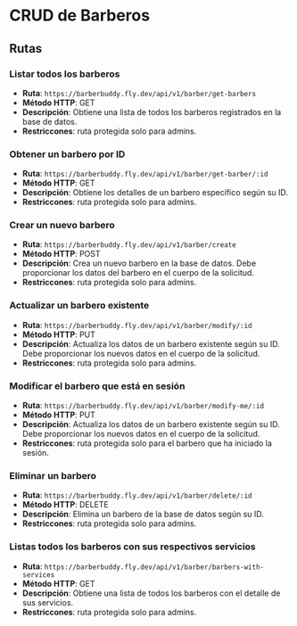 # CRUD de Barberos

## Rutas

### Listar todos los barberos

- **Ruta**: `https://barberbuddy.fly.dev/api/v1/barber/get-barbers`
- **Método HTTP**: GET
- **Descripción**: Obtiene una lista de todos los barberos registrados en la base de datos.
- **Restriccones**: ruta protegida solo para admins.

### Obtener un barbero por ID

- **Ruta**: `https://barberbuddy.fly.dev/api/v1/barber/get-barber/:id`
- **Método HTTP**: GET
- **Descripción**: Obtiene los detalles de un barbero específico según su ID.
- **Restriccones**: ruta protegida solo para admins.

### Crear un nuevo barbero

- **Ruta**: `https://barberbuddy.fly.dev/api/v1/barber/create`
- **Método HTTP**: POST
- **Descripción**: Crea un nuevo barbero en la base de datos. Debe proporcionar los datos del barbero en el cuerpo de la solicitud.
- **Restriccones**: ruta protegida solo para admins.

### Actualizar un barbero existente

- **Ruta**: `https://barberbuddy.fly.dev/api/v1/barber/modify/:id`
- **Método HTTP**: PUT
- **Descripción**: Actualiza los datos de un barbero existente según su ID. Debe proporcionar los nuevos datos en el cuerpo de la solicitud.
- **Restriccones**: ruta protegida solo para admins.

### Modificar el barbero que está en sesión

- **Ruta**: `https://barberbuddy.fly.dev/api/v1/barber/modify-me/:id`
- **Método HTTP**: PUT
- **Descripción**: Actualiza los datos de un barbero existente según su ID. Debe proporcionar los nuevos datos en el cuerpo de la solicitud.
- **Restriccones**: ruta protegida solo para el barbero que ha iniciado la sesión.

### Eliminar un barbero

- **Ruta**: `https://barberbuddy.fly.dev/api/v1/barber/delete/:id`
- **Método HTTP**: DELETE
- **Descripción**: Elimina un barbero de la base de datos según su ID.
- **Restriccones**: ruta protegida solo para admins.

### Listas todos los barberos con sus respectivos servicios

- **Ruta**: `https://barberbuddy.fly.dev/api/v1/barber/barbers-with-services`
- **Método HTTP**: GET
- **Descripción**: Obtiene una lista de todos los barberos con el detalle de sus servicios.
- **Restriccones**: ruta protegida solo para admins.
